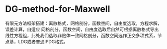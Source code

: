 # DG-method-for-Maxwell
有限元方法框架搭建：离散格式，网格剖分，函数空间，自由度选取，方程求解，误差计算，自适应
网格剖分，函数空间，自由度选取后自然可根据离散格式导出线性方程组，此处我们选取非贴体一致网格剖分，函数空间选作正交多项式系，节点基，LDG或者普通IPDG格式。
